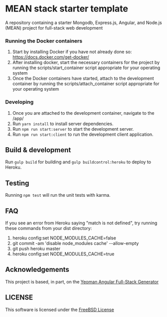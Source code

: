 # MEAN stack starter template
A repository containing a starter Mongodb, Express.js, Angular, and Node.js (MEAN) project for full-stack web development

### Running the Docker containers
1. Start by installing Docker if you have not already done so: https://docs.docker.com/get-docker/
2. After installing docker, start the necessary containers for the project by running the scripts/start_container script appropriate for your operating system
3. Once the Docker containers have started, attach to the development container by running the scripts/attach_container script appropriate for your operating
 system

### Developing

1. Once you are attached to the development container, navigate to the /app/
1. Run `yarn install` to install server dependencies.
2. Run `npm run start:server` to start the development server. 
3. Run `npm run start:client` to run the development client application. 

## Build & development

Run `gulp build` for building and `gulp buildcontrol:heroku` to deploy to Heroku.

## Testing

Running `npm test` will run the unit tests with karma.

## FAQ
If you see an error from Heroku saying "match is not defined", try running these commands from your dist directory:
1. heroku config:set NODE_MODULES_CACHE=false
2. git commit -am 'disable node_modules cache' --allow-empty
3. git push heroku master
4. heroku config:set NODE_MODULES_CACHE=true

## Acknowledgements
This project is based, in part, on the [Yeoman Angular Full-Stack Generator](https://angular-fullstack.github.io/) 

## LICENSE
This software is licensed under the [FreeBSD License](https://opensource.org/licenses/bsd-license.php) 
